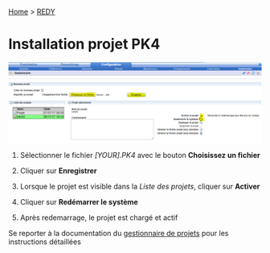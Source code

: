 
[Home](../sitemap.md) > [REDY](index.md)

# Installation projet PK4

![Tooltip liaison librairie](assets/installPK4_1.png)

1. Sélectionner le fichier _[YOUR].PK4_ avec le bouton **Choisissez un fichier**

2. Cliquer sur **Enregistrer**

3. Lorsque le projet est visible dans la *Liste des projets*, cliquer sur **Activer**

4. Cliquer sur **Redémarrer le système**

5. Après redemarrage, le projet est chargé et actif

Se reporter à la documentation du [gestionnaire de projets](http://www.wit.fr/?page_id=14117&download-info=gestion-de-projets-redy-faq-71) pour les instructions détaillées